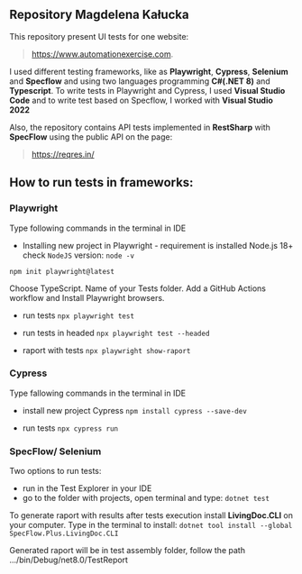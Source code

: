 ## Repository Magdelena Kałucka
This repository present UI tests for one website:
> https://www.automationexercise.com. 

 I used different testing frameworks, like as **Playwright**, **Cypress**, **Selenium** and **Specflow** and using two languages programming  **C#(.NET 8)** and **Typescript**. To write tests in Playwright and Cypress, I used  **Visual Studio Code** and to write test based on Specflow, I worked with **Visual Studio 2022**

Also, the repository contains API tests implemented in **RestSharp**  with **SpecFlow** using the public API on the page: 
> https://reqres.in/

## How to run tests in frameworks:


### Playwright

Type following commands in the terminal in IDE

- Installing new project in Playwright - requirement is installed Node.js 18+ 
 check `NodeJS` version: 
`node -v`

```npm init playwright@latest```

Choose TypeScript. Name of your Tests folder.  Add a GitHub Actions workflow and Install Playwright browsers.

- run tests
 ```npx playwright test```
 
- run tests in headed
```npx playwright test --headed```

- raport with tests
```npx playwright show-raport```  

### Cypress 

 Type fallowing commands in the terminal in IDE
 
- install new project Cypress
```npm install cypress --save-dev```

- run tests 
`npx cypress run`

### SpecFlow/ Selenium 

Two options to run tests:
- run in the Test Explorer in your IDE
- go to the folder with projects, open terminal and type: 
`dotnet test`  

To generate raport with results after tests execution install  **LivingDoc.CLI** on your computer. Type in the terminal to install: 
`dotnet tool install --global SpecFlow.Plus.LivingDoc.CLI`

Generated raport will be in test assembly folder, follow the path .../bin/Debug/net8.0/TestReport  